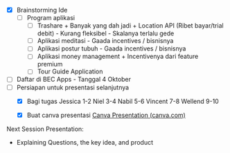 - [x] Brainstorming Ide
	- [ ] Program aplikasi 
		- [ ] Trashare
		      + Banyak yang dah jadi
		      + Location API (Ribet bayar/trial debit)
			 \- Kurang fleksibel
			 \- Skalanya terlalu gede
		 - [ ] Aplikasi meditasi
		     \- Gaada incentives / bisnisnya
		 - [ ] Aplikasi postur tubuh
		     \- Gaada incentives / bisnisnya
		 - [ ] Aplikasi money management
			 \+ Incentivenya dari feature premium 
		 - [ ] Tour Guide Application

- [ ] Daftar di BEC Apps - Tanggal 4 Oktober
- [ ] Persiapan untuk presentasi selanjutnya
	- [x] Bagi tugas
		Jessica 1-2
		Niel 3-4
		Nabil 5-6
		Vincent 7-8
		Wellend 9-10
	- [x] Buat canva presentasi
	     [Canva Presentation (canva.com)](https://www.canva.com/design/DAGQpvb9xN4/MejPdvrP0qBld2qQrT7cMw/edit)
	     

Next Session Presentation:
- Explaining Questions, the key idea, and product
